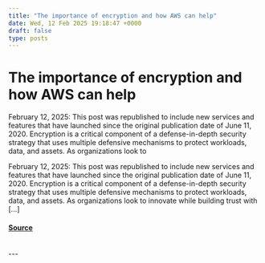 ```yaml
---
title: "The importance of encryption and how AWS can help"
date: Wed, 12 Feb 2025 19:18:47 +0000
draft: false
type: posts
---
```

# The importance of encryption and how AWS can help





February 12, 2025: This post was republished to include new services and features that have launched since the original publication date of June 11, 2020. Encryption is a critical component of a defense-in-depth security strategy that uses multiple defensive mechanisms to protect workloads, data, and assets. As organizations look to

February 12, 2025: This post was republished to include new services and features that have launched since the original publication date of June 11, 2020. Encryption is a critical component of a defense-in-depth security strategy that uses multiple defensive mechanisms to protect workloads, data, and assets. As organizations look to innovate while building trust with \[…\]

#### [Source](https://aws.amazon.com/blogs/security/importance-of-encryption-and-how-aws-can-help/)

<br/>
---
